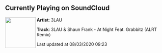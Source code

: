 ## Currently Playing on SoundCloud

[<img align="left" width="100" src="https://i1.sndcdn.com/artworks-b5bip8GpyS7RHiCo-zujv9g-t50x50.jpg">](https://soundcloud.com/3lau/3lau-shaun-frank-at-night-feat-grabbitz-alrt-remix-1)

**Artist**: 3LAU 

**Track**: 3LAU & Shaun Frank - At Night Feat. Grabbitz (ALRT Remix)

Last updated at 08/03/2020 09:23
